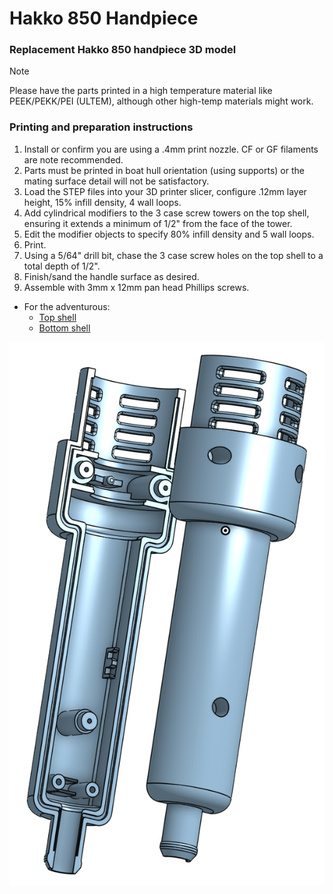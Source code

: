 # Hakko 850 Handpiece
### Replacement Hakko 850 handpiece 3D model
> [!NOTE]
> Please have the parts printed in a high temperature material like PEEK/PEKK/PEI (ULTEM), although other high-temp materials might work.  

### Printing and preparation instructions
1. Install or confirm you are using a .4mm print nozzle.  CF or GF filaments are note recommended.
2. Parts must be printed in boat hull orientation (using supports) or the mating surface detail will not be satisfactory.
3. Load the STEP files into your 3D printer slicer, configure .12mm layer height, 15% infill density, 4 wall loops.
4. Add cylindrical modifiers to the 3 case screw towers on the top shell, ensuring it extends a minimum of 1/2" from the face of the tower.
5. Edit the modifier objects to specify 80% infill density and 5 wall loops.
6. Print.
7. Using a 5/64" drill bit, chase the 3 case screw holes on the top shell to a total depth of 1/2".
8. Finish/sand the handle surface as desired.
9. Assemble with 3mm x 12mm pan head Phillips screws.
- For the adventurous:
  - [Top shell](https://cad.onshape.com/documents/10d17fae411ed7ead9d7a654/w/68390f57cb2ea4449538cefd/e/700846687af9504eb3e6631c?renderMode=0&uiState=6685e4b87d7d835994f2503d)  
  - [Bottom shell](https://cad.onshape.com/documents/10d17fae411ed7ead9d7a654/w/68390f57cb2ea4449538cefd/e/e1d0072f1c75191db1e3f018?renderMode=0&uiState=6685e4df7d7d835994f25083)  

![Hakko 850 Handpiece Image](https://github.com/Xorlent/Hakko-850-Handpiece/blob/main/images/Hakko850_Handpiece.png)
